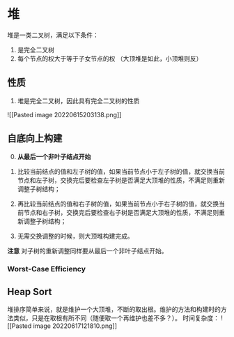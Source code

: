 # 堆
堆是一类二叉树，满足以下条件：
1. 是完全二叉树
2. 每个节点的权大于等于子女节点的权 （大顶堆是如此，小顶堆则反）

## 性质
1. 堆是完全二叉树，因此具有完全二叉树的性质

![[Pasted image 20220615203138.png]]

## 自底向上构建
0. **从最后一个非叶子结点开始**
1. 比较当前结点的值和左子树的值，如果当前节点小于左子树的值，就交换当前节点和左子树，交换完后要检查左子树是否满足大顶堆的性质，不满足则重新调整子树结构；

2. 再比较当前结点的值和右子树的值，如果当前节点小于右子树的值，就交换当前节点和右子树，交换完后要检查右子树是否满足大顶堆的性质，不满足则重新调整子树结构；

3. 无需交换调整的时候，则大顶堆构建完成。

**注意**
对子树的重新调整同样要从最后一个非叶子结点开始。

### Worst-Case Efficiency
## Heap Sort
堆排序简单来说，就是维护一个大顶堆，不断的取出根。维护的方法和构建时的方法类似，只是在取根有所不同（随便取一个再维护也差不多？）。
时间复杂度：
![[Pasted image 20220617121810.png]]
